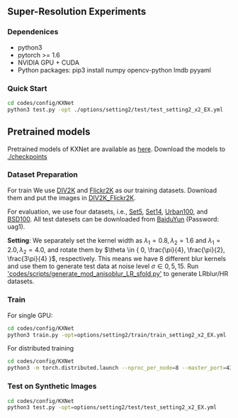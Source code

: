 ## Super-Resolution Experiments

### Dependenices

* python3
* pytorch >= 1.6
* NVIDIA GPU + CUDA
* Python packages: pip3 install numpy opencv-python lmdb pyyaml

### Quick Start
```bash
cd codes/config/KXNet
python3 test.py -opt ./options/setting2/test/test_setting2_x2_EX.yml
```

## Pretrained models
Pretrained models of KXNet are available as [here](https://github.com/jiahong-fu/Equivariant-Proximal-Operator/releases/tag/v1.0). Download the models to [./checkpoints](./checkpoints)

### Dataset Preparation
For train
We use [DIV2K](https://data.vision.ee.ethz.ch/cvl/DIV2K/) and [Flickr2K](http://cv.snu.ac.kr/research/EDSR/Flickr2K.tar) as our training datasets. Download them and put the images in [DIV2K_Flickr2K](./codes/data/DIV2K_Flickr2K).

For evaluation, we use four datasets, i.e., [Set5](https://uofi.box.com/shared/static/kfahv87nfe8ax910l85dksyl2q212voc.zip), [Set14](https://uofi.box.com/shared/static/igsnfieh4lz68l926l8xbklwsnnk8we9.zip), [Urban100](https://uofi.box.com/shared/static/65upg43jjd0a4cwsiqgl6o6ixube6klm.zip), and [BSD100](https://uofi.box.com/shared/static/qgctsplb8txrksm9to9x01zfa4m61ngq.zip). All test datesets can be downloaded from [BaiduYun](https://pan.baidu.com/s/1ShoqALXdzsELDKPbexNFtQ) (Password: uag1).

**Setting**: We separately set the kernel width as $\lambda_1 = 0.8, \lambda_2 = 1.6$ and $\lambda_1 = 2.0, \lambda_2 = 4.0$, and rotate them by $\theta \in { 0, \frac{\pi}{4}, \frac{\pi}{2}, \frac{3\pi}{4} }$, respectively. This means we have 8 different blur kernels and use them to generate test data at noise level $\sigma \in { 0, 5, 15}$. Run ['codes/scripts/generate_mod_anisoblur_LR_sfold.py'](codes/scripts/generate_mod_anisoblur_LR_sfold.py') to generate LRblur/HR datasets.

### Train

For single GPU:
```bash
cd codes/config/KXNet
python3 train.py -opt=options/setting2/train/train_setting2_x2_EX.yml
```

For distributed training
```bash
cd codes/config/KXNet
python3 -m torch.distributed.launch --nproc_per_node=8 --master_port=4321 train.py -opt=options/setting2/train/train_setting2_x2_EX.yml --launcher pytorch
```

### Test on Synthetic Images
```bash
cd codes/config/KXNet
python3 test.py -opt=options/setting2/test/test_setting2_x2_EX.yml
```
